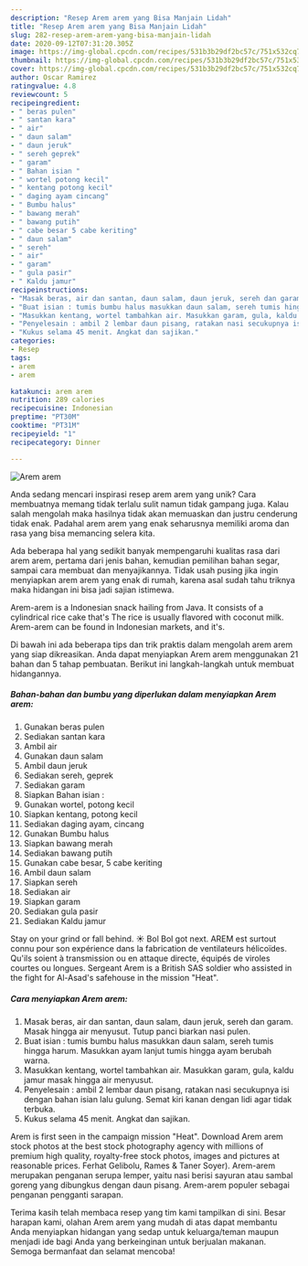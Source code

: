 ```yaml
---
description: "Resep Arem arem yang Bisa Manjain Lidah"
title: "Resep Arem arem yang Bisa Manjain Lidah"
slug: 282-resep-arem-arem-yang-bisa-manjain-lidah
date: 2020-09-12T07:31:20.305Z
image: https://img-global.cpcdn.com/recipes/531b3b29df2bc57c/751x532cq70/arem-arem-foto-resep-utama.jpg
thumbnail: https://img-global.cpcdn.com/recipes/531b3b29df2bc57c/751x532cq70/arem-arem-foto-resep-utama.jpg
cover: https://img-global.cpcdn.com/recipes/531b3b29df2bc57c/751x532cq70/arem-arem-foto-resep-utama.jpg
author: Oscar Ramirez
ratingvalue: 4.8
reviewcount: 5
recipeingredient:
- " beras pulen"
- " santan kara"
- " air"
- " daun salam"
- " daun jeruk"
- " sereh geprek"
- " garam"
- " Bahan isian "
- " wortel potong kecil"
- " kentang potong kecil"
- " daging ayam cincang"
- " Bumbu halus"
- " bawang merah"
- " bawang putih"
- " cabe besar 5 cabe keriting"
- " daun salam"
- " sereh"
- " air"
- " garam"
- " gula pasir"
- " Kaldu jamur"
recipeinstructions:
- "Masak beras, air dan santan, daun salam, daun jeruk, sereh dan garam. Masak hingga air menyusut. Tutup panci biarkan nasi pulen."
- "Buat isian : tumis bumbu halus masukkan daun salam, sereh tumis hingga harum. Masukkan ayam lanjut tumis hingga ayam berubah warna."
- "Masukkan kentang, wortel tambahkan air. Masukkan garam, gula, kaldu jamur masak hingga air menyusut."
- "Penyelesain : ambil 2 lembar daun pisang, ratakan nasi secukupnya isi dengan bahan isian lalu gulung. Semat kiri kanan dengan lidi agar tidak terbuka."
- "Kukus selama 45 menit. Angkat dan sajikan."
categories:
- Resep
tags:
- arem
- arem

katakunci: arem arem 
nutrition: 289 calories
recipecuisine: Indonesian
preptime: "PT30M"
cooktime: "PT31M"
recipeyield: "1"
recipecategory: Dinner

---
```



![Arem arem](https://img-global.cpcdn.com/recipes/531b3b29df2bc57c/751x532cq70/arem-arem-foto-resep-utama.jpg)

Anda sedang mencari inspirasi resep arem arem yang unik? Cara membuatnya memang tidak terlalu sulit namun tidak gampang juga. Kalau salah mengolah maka hasilnya tidak akan memuaskan dan justru cenderung tidak enak. Padahal arem arem yang enak seharusnya memiliki aroma dan rasa yang bisa memancing selera kita.

Ada beberapa hal yang sedikit banyak mempengaruhi kualitas rasa dari arem arem, pertama dari jenis bahan, kemudian pemilihan bahan segar, sampai cara membuat dan menyajikannya. Tidak usah pusing jika ingin menyiapkan arem arem yang enak di rumah, karena asal sudah tahu triknya maka hidangan ini bisa jadi sajian istimewa.

Arem-arem is a Indonesian snack hailing from Java. It consists of a cylindrical rice cake that&#39;s The rice is usually flavored with coconut milk. Arem-arem can be found in Indonesian markets, and it&#39;s.


Di bawah ini ada beberapa tips dan trik praktis dalam mengolah arem arem yang siap dikreasikan. Anda dapat menyiapkan Arem arem menggunakan 21 bahan dan 5 tahap pembuatan. Berikut ini langkah-langkah untuk membuat hidangannya.

<!--inarticleads1-->

##### Bahan-bahan dan bumbu yang diperlukan dalam menyiapkan Arem arem:

1. Gunakan  beras pulen
1. Sediakan  santan kara
1. Ambil  air
1. Gunakan  daun salam
1. Ambil  daun jeruk
1. Sediakan  sereh, geprek
1. Sediakan  garam
1. Siapkan  Bahan isian :
1. Gunakan  wortel, potong kecil
1. Siapkan  kentang, potong kecil
1. Sediakan  daging ayam, cincang
1. Gunakan  Bumbu halus
1. Siapkan  bawang merah
1. Sediakan  bawang putih
1. Gunakan  cabe besar, 5 cabe keriting
1. Ambil  daun salam
1. Siapkan  sereh
1. Sediakan  air
1. Siapkan  garam
1. Sediakan  gula pasir
1. Sediakan  Kaldu jamur


Stay on your grind or fall behind. ☀️ Bol Bol got next. AREM est surtout connu pour son expérience dans la fabrication de ventilateurs hélicoïdes. Qu&#39;ils soient à transmission ou en attaque directe, équipés de viroles courtes ou longues. Sergeant Arem is a British SAS soldier who assisted in the fight for Al-Asad&#39;s safehouse in the mission &#34;Heat&#34;. 

<!--inarticleads2-->

##### Cara menyiapkan Arem arem:

1. Masak beras, air dan santan, daun salam, daun jeruk, sereh dan garam. Masak hingga air menyusut. Tutup panci biarkan nasi pulen.
1. Buat isian : tumis bumbu halus masukkan daun salam, sereh tumis hingga harum. Masukkan ayam lanjut tumis hingga ayam berubah warna.
1. Masukkan kentang, wortel tambahkan air. Masukkan garam, gula, kaldu jamur masak hingga air menyusut.
1. Penyelesain : ambil 2 lembar daun pisang, ratakan nasi secukupnya isi dengan bahan isian lalu gulung. Semat kiri kanan dengan lidi agar tidak terbuka.
1. Kukus selama 45 menit. Angkat dan sajikan.


Arem is first seen in the campaign mission &#34;Heat&#34;. Download Arem arem stock photos at the best stock photography agency with millions of premium high quality, royalty-free stock photos, images and pictures at reasonable prices. Ferhat Gelibolu, Rames &amp; Taner Soyer). Arem-arem merupakan penganan serupa lemper, yaitu nasi berisi sayuran atau sambal goreng yang dibungkus dengan daun pisang. Arem-arem populer sebagai penganan pengganti sarapan. 

Terima kasih telah membaca resep yang tim kami tampilkan di sini. Besar harapan kami, olahan Arem arem yang mudah di atas dapat membantu Anda menyiapkan hidangan yang sedap untuk keluarga/teman maupun menjadi ide bagi Anda yang berkeinginan untuk berjualan makanan. Semoga bermanfaat dan selamat mencoba!
